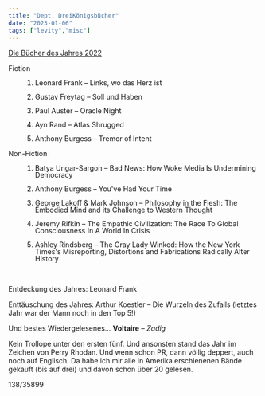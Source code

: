 ```yaml
---
title: "Dept. DreiKönigsbücher"
date: "2023-01-06"
tags: ["levity","misc"]
---
```


<a href="https://www.goodreads.com/user/year_in_books/2022/70907778" class="logo">Die Bücher des Jahres 2022</a>


Fiction

<div style="padding-left: 30px;line-height: 100%">

1. Leonard Frank – Links, wo das Herz ist

2. Gustav Freytag – Soll und Haben

3. Paul Auster – Oracle Night

4. Ayn Rand – Atlas Shrugged

5. Anthony Burgess – Tremor of Intent
</div>

Non-Fiction

<div style="padding-left: 30px;line-height: 100%">

1. Batya Ungar-Sargon – Bad News: How Woke Media Is Undermining Democracy

2. Anthony Burgess – You've Had Your Time

3. George Lakoff & Mark Johnson – Philosophy in the Flesh: The Embodied Mind and its Challenge to Western Thought

4. Jeremy Rifkin – The Empathic Civilization: The Race To Global Consciousness In A World In Crisis

5. Ashley Rindsberg – The Gray Lady Winked: How the New York Times's Misreporting, Distortions and Fabrications Radically Alter History

</div>

<br>


Entdeckung des Jahres: Leonard Frank

Enttäuschung des Jahres: Arthur Koestler – Die Wurzeln des Zufalls (letztes Jahr war der Mann noch in den Top 5!)


Und bestes Wiedergelesenes...
**Voltaire** – *Zadig* 

Kein Trollope unter den ersten fünf. Und ansonsten stand das Jahr im Zeichen von Perry Rhodan. Und wenn schon PR, dann völlig deppert, auch noch auf Englisch. Da habe ich mir alle in Amerika erschienenen Bände gekauft (bis auf drei) und davon schon über 20 gelesen.

138/35899